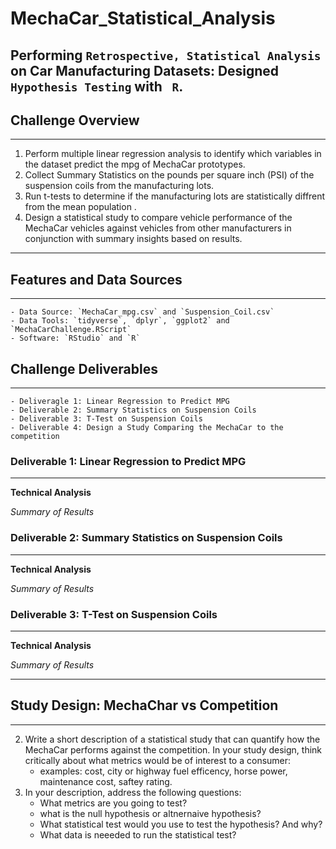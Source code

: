 # MechaCar_Statistical_Analysis
Performing `Retrospective, Statistical Analysis` on Car Manufacturing Datasets: Designed `Hypothesis Testing` with ` R`.
--

## Challenge Overview
---

1. Perform multiple linear regression analysis to identify which variables in the dataset predict the mpg of MechaCar prototypes.
2. Collect Summary Statistics on the pounds per square inch (PSI) of the suspension coils from the manufacturing lots.
3. Run t-tests to determine if the manufacturing lots are statistically diffrent from the mean population .
4. Design a statistical study to compare vehicle performance of the MechaCar vehicles against vehicles from other manufacturers in conjunction with summary insights based on results.


---
## Features and Data Sources
---
	- Data Source: `MechaCar_mpg.csv` and `Suspension_Coil.csv`
	- Data Tools: `tidyverse`, `dplyr`, `ggplot2` and `MechaCarChallenge.RScript`
	- Software: `RStudio` and `R`

## Challenge Deliverables
---
	- Deliveragle 1: Linear Regression to Predict MPG
	- Deliverable 2: Summary Statistics on Suspension Coils
	- Deliverable 3: T-Test on Suspension Coils
	- Deliverable 4: Design a Study Comparing the MechaCar to the competition


### Deliverable 1: Linear Regression to Predict MPG 
---
__Technical Analysis__


_Summary of Results_



### Deliverable 2: Summary Statistics on Suspension Coils
---
__Technical Analysis__


_Summary of Results_



### Deliverable 3: T-Test on Suspension Coils
---
__Technical Analysis__


_Summary of Results_

---

## Study Design: MechaChar vs Competition
---
<brief intro to study design and though process behind usefullness to production>

2. Write a short description of a statistical study that can quantify how the MechaCar performs against the competition. In your study design, think critically about what metrics would be of interest to a consumer:
	- examples: cost, city or highway fuel efficency, horse power, maintenance cost, saftey rating.
3. In your description, address the following questions:
	- What metrics are you going to test?
	- what is the null hypothesis or altnernaive hypothesis?
	- What statistical test would you use to test the hypothesis? And why?
	- What data is neeeded to run the statistical test?